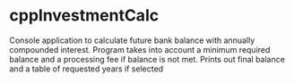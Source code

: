 # cppInvestmentCalc
Console application to calculate future bank balance with annually compounded interest. Program takes into account a minimum required balance and a processing fee if balance is not met. Prints out final balance and a table of requested years if selected
